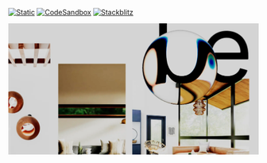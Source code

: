 [![Static](https://img.shields.io/badge/demo-%23646CFF.svg?logo=html5&logoColor=white)](https://pmndrs.github.io/examples/scrollcontrols-and-lens-refraction)
[![CodeSandbox](https://img.shields.io/badge/codesandbox-040404?logo=codesandbox&logoColor=DBDBDB)](https://codesandbox.io/s/github/pmndrs/examples/tree/main/demos/scrollcontrols-and-lens-refraction)
[![Stackblitz](https://img.shields.io/badge/stackblitz-fff?logo=Stackblitz&logoColor=1389FD)](https://stackblitz.com/github/pmndrs/examples/tree/main/demos/scrollcontrols-and-lens-refraction)

![](thumbnail.webp)
